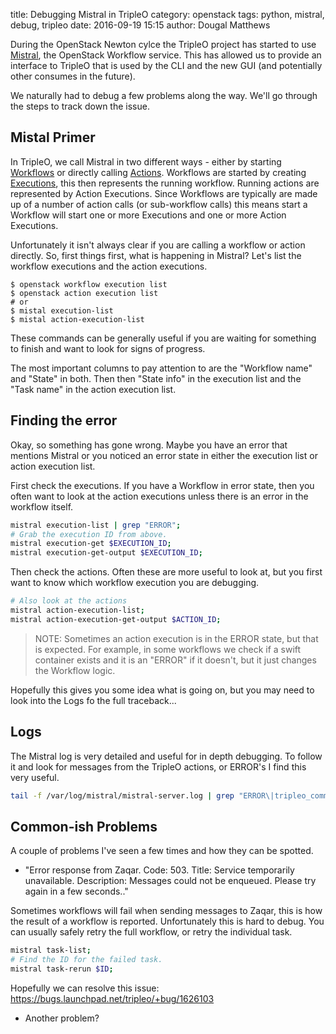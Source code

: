 title: Debugging Mistral in TripleO
category: openstack
tags: python, mistral, debug, tripleo
date: 2016-09-19 15:15
author: Dougal Matthews

During the OpenStack Newton cylce the TripleO project has started to use [Mistral], the OpenStack Workflow service. This has allowed us to provide an interface to TripleO that is used by the CLI and the new GUI (and potentially other consumes in the future).

We naturally had to debug a few problems along the way. We'll go through the steps to track down the issue.

## Mistal Primer

In TripleO, we call Mistral in two different ways - either by starting [Workflows] or directly calling [Actions]. Workflows are started by creating [Executions], this then represents the running workflow. Running actions are represented by Action Executions. Since Workflows are typically are made up of a number of action calls (or sub-workflow calls) this means start a Workflow will start one or more Executions and one or more Action Executions.

Unfortunately it isn't always clear if you are calling a workflow or action directly. So, first things first, what is happening in Mistral? Let's list the workflow executions and the action executions.

```
$ openstack workflow execution list
$ openstack action execution list
# or
$ mistal execution-list
$ mistal action-execution-list
```

These commands can be generally useful if you are waiting for something to finish and want to look for signs of progress.

The most important columns to pay attention to are the "Workflow name" and "State" in both. Then then "State info" in the execution list and the "Task name" in the action execution list.

## Finding the error

Okay, so something has gone wrong. Maybe you have an error that mentions Mistral or you noticed an error state in either the execution list or action execution list.

First check the executions. If you have a Workflow in error state, then you often want to look at the action executions unless there is an error in the workflow itself.

```bash
mistral execution-list | grep "ERROR";
# Grab the execution ID from above.
mistral execution-get $EXECUTION_ID;
mistral execution-get-output $EXECUTION_ID;
```

Then check the actions. Often these are more useful to look at, but you first want to know which workflow execution you are debugging.

```bash
# Also look at the actions
mistral action-execution-list;
mistral action-execution-get-output $ACTION_ID;
```

> NOTE: Sometimes an action execution is in the ERROR state, but that is expected. For example, in some workflows we check if a swift container exists and it is an "ERROR" if it doesn't, but it just changes the Workflow logic.

Hopefully this gives you some idea what is going on, but you may need to look into the Logs fo the full traceback...


## Logs

The Mistral log is very detailed and useful for in depth debugging. To follow it and look for messages from the TripleO actions, or ERROR's I find this very useful.

```bash
tail -f /var/log/mistral/mistral-server.log | grep "ERROR\|tripleo_common";
```

## Common-ish Problems

A couple of problems I've seen a few times and how they can be spotted.

- "Error response from Zaqar. Code: 503. Title: Service temporarily unavailable. Description: Messages could not be enqueued. Please try again in a few seconds.."

Sometimes workflows will fail when sending messages to Zaqar, this is how the result of a workflow is reported. Unfortunately this is hard to debug. You can usually safely retry the full workflow, or retry the individual task.

```bash
mistral task-list;
# Find the ID for the failed task.
mistral task-rerun $ID;
```

Hopefully we can resolve this issue: https://bugs.launchpad.net/tripleo/+bug/1626103

- Another problem?


[Mistral]: http://docs.openstack.org/developer/mistral/
[Workflows]: http://docs.openstack.org/developer/mistral/terminology/workflows.html
[Actions]: http://docs.openstack.org/developer/mistral/terminology/actions.html
[Executions]: http://docs.openstack.org/developer/mistral/terminology/executions.html
